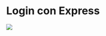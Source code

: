# Login con Express


<img src="https://lh3.googleusercontent.com/ZNJ2xUkDjnDTvvwUvEFkTK2vFNvJGlqRbn-7tO0lI6aOni6vkegcv8mlI6VORZ-KP1tblVOtnSHqJrhlJEx2=w1332-h958-rw">

